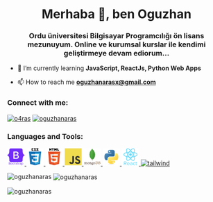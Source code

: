 <h1 align="center">Merhaba 👋, ben Oguzhan</h1>
<h3 align="center">Ordu üniversitesi Bilgisayar Programcılığı ön lisans mezunuyum. Online ve kurumsal kurslar ile kendimi geliştirmeye devam ediorum...</h3>

- 🌱 I’m currently learning **JavaScript, ReactJs, Python Web Apps**

- 📫 How to reach me **oguzhanarasx@gmail.com**

<h3 align="left">Connect with me:</h3>
<p align="left">
<a href="https://twitter.com/o4ras" target="blank"><img align="center" src="https://raw.githubusercontent.com/rahuldkjain/github-profile-readme-generator/master/src/images/icons/Social/twitter.svg" alt="o4ras" height="30" width="40" /></a>
<a href="https://linkedin.com/in/oguzhanaras" target="blank"><img align="center" src="https://raw.githubusercontent.com/rahuldkjain/github-profile-readme-generator/master/src/images/icons/Social/linked-in-alt.svg" alt="oguzhanaras" height="30" width="40" /></a>
</p>

<h3 align="left">Languages and Tools:</h3>
<p align="left"> <a href="https://getbootstrap.com" target="_blank" rel="noreferrer"> <img src="https://raw.githubusercontent.com/devicons/devicon/master/icons/bootstrap/bootstrap-plain-wordmark.svg" alt="bootstrap" width="40" height="40"/> </a> <a href="https://www.w3schools.com/css/" target="_blank" rel="noreferrer"> <img src="https://raw.githubusercontent.com/devicons/devicon/master/icons/css3/css3-original-wordmark.svg" alt="css3" width="40" height="40"/> </a> <a href="https://www.w3.org/html/" target="_blank" rel="noreferrer"> <img src="https://raw.githubusercontent.com/devicons/devicon/master/icons/html5/html5-original-wordmark.svg" alt="html5" width="40" height="40"/> </a> <a href="https://developer.mozilla.org/en-US/docs/Web/JavaScript" target="_blank" rel="noreferrer"> <img src="https://raw.githubusercontent.com/devicons/devicon/master/icons/javascript/javascript-original.svg" alt="javascript" width="40" height="40"/> </a> <a href="https://www.mongodb.com/" target="_blank" rel="noreferrer"> <img src="https://raw.githubusercontent.com/devicons/devicon/master/icons/mongodb/mongodb-original-wordmark.svg" alt="mongodb" width="40" height="40"/> </a> <a href="https://www.python.org" target="_blank" rel="noreferrer"> <img src="https://raw.githubusercontent.com/devicons/devicon/master/icons/python/python-original.svg" alt="python" width="40" height="40"/> </a> <a href="https://reactjs.org/" target="_blank" rel="noreferrer"> <img src="https://raw.githubusercontent.com/devicons/devicon/master/icons/react/react-original-wordmark.svg" alt="react" width="40" height="40"/> </a> <a href="https://tailwindcss.com/" target="_blank" rel="noreferrer"> <img src="https://www.vectorlogo.zone/logos/tailwindcss/tailwindcss-icon.svg" alt="tailwind" width="40" height="40"/> </a> </p>

<p><img align="left" src="https://github-readme-stats.vercel.app/api/top-langs?username=oguzhanaras&show_icons=true&locale=en&layout=compact" alt="oguzhanaras" /></p>

<p>&nbsp;<img align="center" src="https://github-readme-stats.vercel.app/api?username=oguzhanaras&show_icons=true&locale=en" alt="oguzhanaras" /></p>

<p><img align="center" src="https://github-readme-streak-stats.herokuapp.com/?user=oguzhanaras&" alt="oguzhanaras" /></p>

